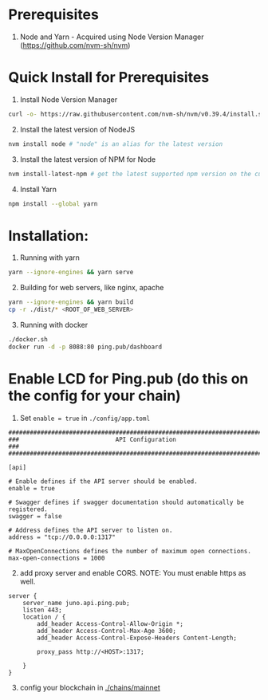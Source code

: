 # Prerequisites

1. Node and Yarn - Acquired using Node Version Manager (https://github.com/nvm-sh/nvm)

# Quick Install for Prerequisites

1. Install Node Version Manager
```sh
curl -o- https://raw.githubusercontent.com/nvm-sh/nvm/v0.39.4/install.sh | bash
```
2. Install the latest version of NodeJS
```sh
nvm install node # "node" is an alias for the latest version
```
3. Install the latest version of NPM for Node
```sh
nvm install-latest-npm # get the latest supported npm version on the current node version
```
4. Install Yarn
```sh
npm install --global yarn
```

# Installation:

1. Running with yarn
```sh
yarn --ignore-engines && yarn serve
```

2. Building for web servers, like nginx, apache
```sh
yarn --ignore-engines && yarn build
cp -r ./dist/* <ROOT_OF_WEB_SERVER>
```

3. Running with docker
```sh
./docker.sh
docker run -d -p 8088:80 ping.pub/dashboard
```

# Enable LCD for Ping.pub (do this on the config for your chain)

1. Set `enable = true` in `./config/app.toml`
```
###############################################################################
###                           API Configuration                             ###
###############################################################################

[api]

# Enable defines if the API server should be enabled.
enable = true

# Swagger defines if swagger documentation should automatically be registered.
swagger = false

# Address defines the API server to listen on.
address = "tcp://0.0.0.0:1317"

# MaxOpenConnections defines the number of maximum open connections.
max-open-connections = 1000
```

2. add proxy server and enable CORS. NOTE: You must enable https as well.

```
server {
    server_name juno.api.ping.pub;
    listen 443;
    location / {
        add_header Access-Control-Allow-Origin *;
        add_header Access-Control-Max-Age 3600;
        add_header Access-Control-Expose-Headers Content-Length;

        proxy_pass http://<HOST>:1317;

    }
}
```
3. config your blockchain in [./chains/mainnet]()
